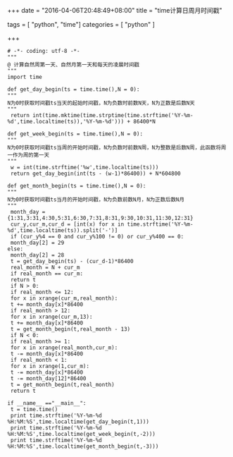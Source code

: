 +++
date = "2016-04-06T20:48:49+08:00"
title = "time计算日周月时间戳"

tags = [ "python", "time"]
categories = [
  "python"
]

+++

    # -*- coding: utf-8 -*-
    """
    @ 计算自然周第一天、自然月第一天和每天的凌晨时间戳
    """
    import time

    def get_day_begin(ts = time.time(),N = 0):
    """
    N为0时获取时间戳ts当天的起始时间戳，N为负数时前数N天，N为正数是后数N天
    """
     return int(time.mktime(time.strptime(time.strftime('%Y-%m-%d',time.localtime(ts)),'%Y-%m-%d'))) + 86400*N

    def get_week_begin(ts = time.time(),N = 0):
    """
    N为0时获取时间戳ts当周的开始时间戳，N为负数时前数N周，N为整数是后数N周，此函数将周一作为周的第一天
    """
     w = int(time.strftime('%w',time.localtime(ts)))
     return get_day_begin(int(ts - (w-1)*86400)) + N*604800

    def get_month_begin(ts = time.time(),N = 0):
    """
    N为0时获取时间戳ts当月的开始时间戳，N为负数前数N月，N为正数后数N月
    """
     month_day = {1:31,3:31,4:30,5:31,6:30,7:31,8:31,9:30,10:31,11:30,12:31}
     cur_y,cur_m,cur_d = [int(x) for x in time.strftime('%Y-%m-%d',time.localtime(ts)).split('-')]
     if (cur_y%4 == 0 and cur_y%100 != 0) or cur_y%400 == 0:
     month_day[2] = 29
    else:
     month_day[2] = 28
     t = get_day_begin(ts) - (cur_d-1)*86400
     real_month = N + cur_m
     if real_month == cur_m:
     return t
     if N > 0:
     if real_month <= 12:
     for x in xrange(cur_m,real_month):
     t += month_day[x]*86400
     if real_month > 12:
     for x in xrange(cur_m,13):
     t += month_day[x]*86400
     t = get_month_begin(t,real_month - 13)
     if N < 0:
     if real_month >= 1:
     for x in xrange(real_month,cur_m):
     t -= month_day[x]*86400
     if real_month < 1:
     for x in xrange(1,cur_m):
     t -= month_day[x]*86400
     t -= month_day[12]*86400
     t = get_month_begin(t,real_month)
     return t

    if __name__ =="__main__":
     t = time.time()
     print time.strftime('%Y-%m-%d %H:%M:%S',time.localtime(get_day_begin(t,1)))
     print time.strftime('%Y-%m-%d %H:%M:%S',time.localtime(get_week_begin(t,-2)))
     print time.strftime('%Y-%m-%d %H:%M:%S',time.localtime(get_month_begin(t,-3)))
